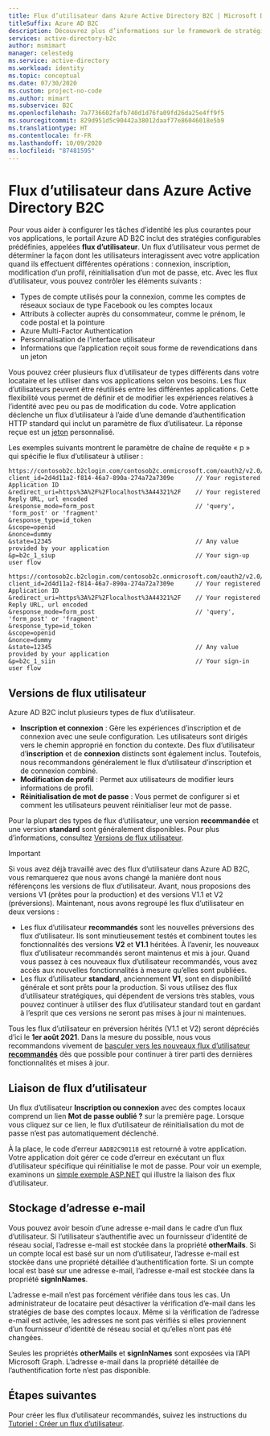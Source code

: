 ```yaml
---
title: Flux d’utilisateur dans Azure Active Directory B2C | Microsoft Docs
titleSuffix: Azure AD B2C
description: Découvrez plus d’informations sur le framework de stratégie extensible d’Azure Active Directory B2C et la création de différents flux d’utilisateur.
services: active-directory-b2c
author: msmimart
manager: celestedg
ms.service: active-directory
ms.workload: identity
ms.topic: conceptual
ms.date: 07/30/2020
ms.custom: project-no-code
ms.author: mimart
ms.subservice: B2C
ms.openlocfilehash: 7a7736602fafb740d1d76fa09fd26da25e4ff9f5
ms.sourcegitcommit: 829d951d5c90442a38012daaf77e86046018e5b9
ms.translationtype: HT
ms.contentlocale: fr-FR
ms.lasthandoff: 10/09/2020
ms.locfileid: "87481595"
---
```

# <a name="user-flows-in-azure-active-directory-b2c"></a>Flux d’utilisateur dans Azure Active Directory B2C

Pour vous aider à configurer les tâches d’identité les plus courantes pour vos applications, le portail Azure AD B2C inclut des stratégies configurables prédéfinies, appelées **flux d’utilisateur**. Un flux d’utilisateur vous permet de déterminer la façon dont les utilisateurs interagissent avec votre application quand ils effectuent différentes opérations : connexion, inscription, modification d’un profil, réinitialisation d’un mot de passe, etc. Avec les flux d’utilisateur, vous pouvez contrôler les éléments suivants :

- Types de compte utilisés pour la connexion, comme les comptes de réseaux sociaux de type Facebook ou les comptes locaux
- Attributs à collecter auprès du consommateur, comme le prénom, le code postal et la pointure
- Azure Multi-Factor Authentication
- Personnalisation de l’interface utilisateur
- Informations que l’application reçoit sous forme de revendications dans un jeton

Vous pouvez créer plusieurs flux d’utilisateur de types différents dans votre locataire et les utiliser dans vos applications selon vos besoins. Les flux d’utilisateurs peuvent être réutilisés entre les différentes applications. Cette flexibilité vous permet de définir et de modifier les expériences relatives à l’identité avec peu ou pas de modification du code. Votre application déclenche un flux d’utilisateur à l’aide d’une demande d’authentification HTTP standard qui inclut un paramètre de flux d’utilisateur. La réponse reçue est un [jeton](tokens-overview.md) personnalisé.

Les exemples suivants montrent le paramètre de chaîne de requête « p » qui spécifie le flux d’utilisateur à utiliser :

```
https://contosob2c.b2clogin.com/contosob2c.onmicrosoft.com/oauth2/v2.0/authorize?
client_id=2d4d11a2-f814-46a7-890a-274a72a7309e      // Your registered Application ID
&redirect_uri=https%3A%2F%2Flocalhost%3A44321%2F    // Your registered Reply URL, url encoded
&response_mode=form_post                            // 'query', 'form_post' or 'fragment'
&response_type=id_token
&scope=openid
&nonce=dummy
&state=12345                                        // Any value provided by your application
&p=b2c_1_siup                                       // Your sign-up user flow
```

```
https://contosob2c.b2clogin.com/contosob2c.onmicrosoft.com/oauth2/v2.0/authorize?
client_id=2d4d11a2-f814-46a7-890a-274a72a7309e      // Your registered Application ID
&redirect_uri=https%3A%2F%2Flocalhost%3A44321%2F    // Your registered Reply URL, url encoded
&response_mode=form_post                            // 'query', 'form_post' or 'fragment'
&response_type=id_token
&scope=openid
&nonce=dummy
&state=12345                                        // Any value provided by your application
&p=b2c_1_siin                                       // Your sign-in user flow
```

## <a name="user-flow-versions"></a>Versions de flux utilisateur

Azure AD B2C inclut plusieurs types de flux d’utilisateur.

- **Inscription et connexion** : Gère les expériences d’inscription et de connexion avec une seule configuration. Les utilisateurs sont dirigés vers le chemin approprié en fonction du contexte. Des flux d’utilisateur d’**inscription** et de **connexion** distincts sont également inclus. Toutefois, nous recommandons généralement le flux d’utilisateur d’inscription et de connexion combiné.
- **Modification de profil** : Permet aux utilisateurs de modifier leurs informations de profil.
- **Réinitialisation de mot de passe** : Vous permet de configurer si et comment les utilisateurs peuvent réinitialiser leur mot de passe.

Pour la plupart des types de flux d’utilisateur, une version **recommandée** et une version **standard** sont généralement disponibles. Pour plus d’informations, consultez [Versions de flux utilisateur](user-flow-versions.md).

> [!IMPORTANT]
> Si vous avez déjà travaillé avec des flux d’utilisateur dans Azure AD B2C, vous remarquerez que nous avons changé la manière dont nous référençons les versions de flux d’utilisateur. Avant, nous proposions des versions V1 (prêtes pour la production) et des versions V1.1 et V2 (préversions). Maintenant, nous avons regroupé les flux d’utilisateur en deux versions :
>
>- Les flux d’utilisateur **recommandés** sont les nouvelles préversions des flux d’utilisateur. Ils sont minutieusement testés et combinent toutes les fonctionnalités des versions **V2** et **V1.1** héritées. À l’avenir, les nouveaux flux d’utilisateur recommandés seront maintenus et mis à jour. Quand vous passez à ces nouveaux flux d’utilisateur recommandés, vous avez accès aux nouvelles fonctionnalités à mesure qu’elles sont publiées.
>- Les flux d’utilisateur **standard**, anciennement **V1**, sont en disponibilité générale et sont prêts pour la production. Si vous utilisez des flux d’utilisateur stratégiques, qui dépendent de versions très stables, vous pouvez continuer à utiliser des flux d’utilisateur standard tout en gardant à l’esprit que ces versions ne seront pas mises à jour ni maintenues.
>
>Tous les flux d’utilisateur en préversion hérités (V1.1 et V2) seront dépréciés d’ici le **1er août 2021**. Dans la mesure du possible, nous vous recommandons vivement de [basculer vers les nouveaux flux d’utilisateur **recommandés**](user-flow-versions.md#how-to-switch-to-a-new-recommended-user-flow) dès que possible pour continuer à tirer parti des dernières fonctionnalités et mises à jour.

## <a name="linking-user-flows"></a>Liaison de flux d’utilisateur

Un flux d’utilisateur **Inscription ou connexion** avec des comptes locaux comprend un lien **Mot de passe oublié ?** sur la première page. Lorsque vous cliquez sur ce lien, le flux d’utilisateur de réinitialisation du mot de passe n’est pas automatiquement déclenché.

À la place, le code d’erreur `AADB2C90118` est retourné à votre application. Votre application doit gérer ce code d’erreur en exécutant un flux d’utilisateur spécifique qui réinitialise le mot de passe. Pour voir un exemple, examinons un [simple exemple ASP.NET](https://github.com/AzureADQuickStarts/B2C-WebApp-OpenIDConnect-DotNet-SUSI) qui illustre la liaison des flux d’utilisateur.

## <a name="email-address-storage"></a>Stockage d’adresse e-mail

Vous pouvez avoir besoin d’une adresse e-mail dans le cadre d’un flux d’utilisateur. Si l’utilisateur s’authentifie avec un fournisseur d’identité de réseau social, l’adresse e-mail est stockée dans la propriété **otherMails**. Si un compte local est basé sur un nom d’utilisateur, l’adresse e-mail est stockée dans une propriété détaillée d’authentification forte. Si un compte local est basé sur une adresse e-mail, l’adresse e-mail est stockée dans la propriété **signInNames**.

L’adresse e-mail n’est pas forcément vérifiée dans tous les cas. Un administrateur de locataire peut désactiver la vérification d’e-mail dans les stratégies de base des comptes locaux. Même si la vérification de l’adresse e-mail est activée, les adresses ne sont pas vérifiés si elles proviennent d’un fournisseur d’identité de réseau social et qu’elles n’ont pas été changées.

Seules les propriétés **otherMails** et **signInNames** sont exposées via l’API Microsoft Graph. L’adresse e-mail dans la propriété détaillée de l’authentification forte n’est pas disponible.

## <a name="next-steps"></a>Étapes suivantes

Pour créer les flux d’utilisateur recommandés, suivez les instructions du [Tutoriel : Créer un flux d’utilisateur](tutorial-create-user-flows.md).
